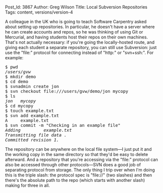 Post_Id: 3867
Author: Greg Wilson
Title: Local Subversion Repositories
Tags: content, versions/version-4

<p>A colleague in the UK who is going to teach Software Carpentry asked about setting up repositories. In particular, he doesn't have a server where he can create accounts and repos, so he was thinking of using Git or Mercurial, and having students host their repos on their own machines. That's not actually necessary: if you're going the locally-hosted route, and giving each student a separate repository, you can still use Subversion: just use the "file:" protocol for connecting instead of "http:" or "svn+ssh:".  For example:</p>
<pre>$ pwd
<em>/users/gvw</em>
$ mkdir demo
$ cd demo
$ svnadmin create jon
$ svn checkout file:///users/gvw/demo/jon mycopy
$ ls
<em>jon   mycopy</em>
$ cd mycopy
$ touch example.txt
$ svn add example.txt
A     example.txt
$ svn commit -m "Checking in an example file"
<em>Adding         example.txt
Transmitting file data .
Committed revision 1.</em></pre>
<p>The repository can be anywhere on the local file system&mdash;I just put it and the working copy in the same directory so that they'd be easy to delete afterward.  And a repository that you're accessing via the "file:" protocol can also be accessed through other protocols&mdash;SVN does a good job of separating protocol from storage.  The only thing I trip over when I'm doing this is the triple slash: the protocol spec is "file://" (two slashes) and then there's the absolute path to the repo (which starts with another slash) making for three in all.</p>
